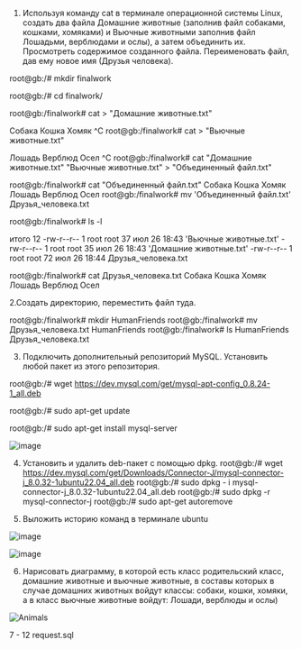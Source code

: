1. Используя команду cat в терминале операционной системы Linux, создать
два файла Домашние животные (заполнив файл собаками, кошками,
хомяками) и Вьючные животными заполнив файл Лошадьми, верблюдами и
ослы), а затем объединить их. Просмотреть содержимое созданного файла.
Переименовать файл, дав ему новое имя (Друзья человека).

root@gb:/# mkdir finalwork

root@gb:/# cd finalwork/

root@gb:/finalwork# cat > "Домашние животные.txt"

Собака
Кошка
Хомяк
^C
root@gb:/finalwork# cat > "Вьючные животные.txt"

Лошадь
Верблюд
Осел
^C
root@gb:/finalwork# cat "Домашние животные.txt" "Вьючные животные.txt" > "Объединенный файл.txt"

root@gb:/finalwork# cat "Объединенный файл.txt"
Собака
Кошка
Хомяк
Лошадь
Верблюд
Осел
root@gb:/finalwork# mv 'Объединенный файл.txt' Друзья_человека.txt

root@gb:/finalwork# ls -l

итого 12
-rw-r--r-- 1 root root 37 июл 26 18:43 'Вьючные животные.txt'
-rw-r--r-- 1 root root 35 июл 26 18:43 'Домашние животные.txt'
-rw-r--r-- 1 root root 72 июл 26 18:44  Друзья_человека.txt

root@gb:/finalwork# cat Друзья_человека.txt
Собака
Кошка
Хомяк
Лошадь
Верблюд
Осел


2.Создать директорию, переместить файл туда.

root@gb:/finalwork# mkdir HumanFriends
root@gb:/finalwork# mv Друзья_человека.txt HumanFriends
root@gb:/finalwork# ls HumanFriends
Друзья_человека.txt

3. Подключить дополнительный репозиторий MySQL. Установить любой пакет
из этого репозитория.

root@gb:/# wget https://dev.mysql.com/get/mysql-apt-config_0.8.24-1_all.deb

root@gb:/# sudo apt-get update

root@gb:/# sudo apt-get install mysql-server

![image](https://github.com/Janna02/FinalTaskSpecialisation/assets/10546158/f652a3ef-2743-4766-a945-8da0c494ef23)

 4. Установить и удалить deb-пакет с помощью dpkg.
root@gb:/# wget https://dev.mysql.com/get/Downloads/Connector-J/mysql-connector-j_8.0.32-1ubuntu22.04_all.deb
root@gb:/# sudo dpkg - i mysql-connector-j_8.0.32-1ubuntu22.04_all.deb
root@gb:/# sudo dpkg -r mysql-connector-j
root@gb:/# sudo apt-get autoremove

5. Выложить историю команд в терминале ubuntu

![image](https://github.com/Janna02/FinalTaskSpecialisation/assets/10546158/e57fbb76-f61c-439a-bd4a-a2957d3fc7e4)


![image](https://github.com/Janna02/FinalTaskSpecialisation/assets/10546158/8b64f972-a629-4f3f-97dc-94fb47df37b9)

6. Нарисовать диаграмму, в которой есть класс родительский класс, домашние
животные и вьючные животные, в составы которых в случае домашних
животных войдут классы: собаки, кошки, хомяки, а в класс вьючные животные
войдут: Лошади, верблюды и ослы)

![Animals](https://github.com/Janna02/FinalTaskSpecialisation/assets/10546158/bf67c680-1b88-48e5-83e1-59a982d18e6e)

7 - 12
request.sql









